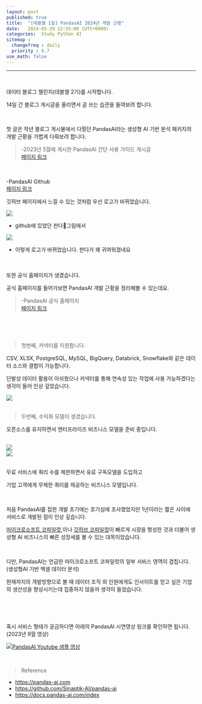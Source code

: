 ```yaml
---
layout: post
published: true
title:  "[데블챌 1일] PandasAI 2024년 개발 근황"
date:   2024-05-29 12:55:00 (UTC+0900)
categories:  Study Python AI
sitemap :
  changefreq : daily
  priority : 0.7
use_math: false
---
```




---------------
<br />

데이터 블로그 챌린지(데블챌 2기)를 시작합니다.

14일 간 블로그 게시글을 올리면서 글 쓰는 습관을 들여보려 합니다.

<br />

첫 글은 작년 블로그 게시물에서 다뤘던 PandasAI라는 생성형 AI 기반 분석 패키지의 개발 근황을 가볍게 다뤄보려 합니다.

> -2023년 5월에 게시한 PandasAI 간단 사용 가이드 게시글 <br /> <A href = 'https://spark-gom.github.io/study/python/ai/2023/05/14/post1.html' > 페이지 링크 </A>
<br />
<br />
-PandasAI Github <br /> <A href = 'https://github.com/Sinaptik-AI/pandas-ai' > 페이지 링크 </A>


<br />

깃허브 페이지에서 느낄 수 있는 것처럼 우선 로고가 바뀌었습니다. 

<img src="https://capture.dropbox.com/llct62QPP9aJyVnv?raw=1">

- github에 있었던 판다🐼그림에서

<img src="https://capture.dropbox.com/F9xofsrNmEUZhrcG?raw=1">

- 이렇게 로고가 바뀌었습니다. 판다가 꽤 귀여워졌네요




<br />
<br />
또한 공식 홈페이지가 생겼습니다.

공식 홈페이지를 들어가보면 PandasAI 개발 근황을 정리해볼 수 있는데요.


> -PandasAI 공식 홈페이지 <br /> <A href = 'https://pandas-ai.com/' > 페이지 링크 </A>


<br />
<br />
<br />

> 첫번째, 커넥터를 지원합니다.

CSV, XLSX, PostgreSQL, MySQL, BigQuery, Databrick, Snowflake와 같은 데이터 소스와 결합이 가능합니다.

단발성 데이터 활용이 아쉬웠으나 커넥터를 통해 연속성 있는 작업에 사용 가능하겠다는 생각이 들어 인상 깊었습니다.


<img src="https://capture.dropbox.com/vs8JZ3csPE9t1k17?raw=1">


<br />
<br />



> 두번째, 수익화 모델이 생겼습니다.

오픈소스를 유지하면서 엔터프라이즈 비즈니스 모델을 준비 중입니다.

<br />


<img src="https://capture.dropbox.com/K6FGTl0PgFuEdvP0?raw=1">

<br />

<img src="https://capture.dropbox.com/uNtpIiXhHUn4tjn8?raw=1">




<br />
<br />

무료 서비스에 쿼리 수를 제한하면서 유료 구독모델을 도입하고 

기업 고객에게 무제한 쿼리를 제공하는 비즈니스 모델입니다. 

<br />

처음 PandasAI를 접한 개발 초기에는 호기심에 조사했었지만 1년이라는 짧은 사이에 서비스로 개발된 점이 인상 깊습니다.

<A href = 'https://www.microsoft.com/ko-kr/microsoft-copilot' > 마이크로소프트 코파일럿 </A>이나 <A href = 'https://github.com/features/copilot' > 깃허브 코파일럿</A>이 빠르게 시장을 형성한 것과 더불어 생성형 AI 비즈니스의 빠른 성장세를 볼 수 있는 대목이었습니다.

<br />

다만, PandasAI는 언급한 마이크로소프트 코파일럿의 일부 서비스 영역이 겹칩니다. (생성형AI 기반 엑셀 데이터 분석)

현재까지의 개발방향으로 볼 때 데이터 조직 외 인원에게도 인사이트를 얻고 싶은 기업의 생산성을 향상시키는데 집중하지 않을까 생각이 들었습니다.

<br />
<br />
<br />




혹시 서비스 형태가 궁금하다면 아래의 PandasAI 시연영상 링크를 확인하면 됩니다. (2023년 9월 영상)


[![PandasAI Youtube 샘플 영상](https://capture.dropbox.com/hUy9Bqg0Gx1E6mEl?raw=1)](https://youtu.be/k-wVnGkBI7E)



<br />


> Reference
- <A href = 'https://pandas-ai.com' > https://pandas-ai.com</A>
- <A href = 'https://github.com/Sinaptik-AI/pandas-ai' > https://github.com/Sinaptik-AI/pandas-ai</A>
- <A href = 'https://docs.pandas-ai.com/index' > https://docs.pandas-ai.com/index</A>